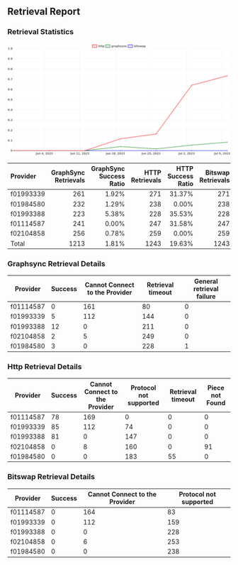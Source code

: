 ## Retrieval Report
### Retrieval Statistics
<img src="https://raw.githubusercontent.com/data-preservation-programs/filplus-checker-assets/main/filecoin-project/filecoin-plus-large-datasets/issues/1926/1688964332329.png"/>

| Provider  | GraphSync Retrievals | GraphSync Success Ratio | HTTP Retrievals | HTTP Success Ratio | Bitswap Retrievals | Bitswap Success Ratio |
| :-------- | -------------------: | ----------------------: | --------------: | -----------------: | -----------------: | --------------------: |
| f01993339 |                  261 |                   1.92% |             271 |             31.37% |                271 |                 0.00% |
| f01984580 |                  232 |                   1.29% |             238 |              0.00% |                238 |                 0.00% |
| f01993388 |                  223 |                   5.38% |             228 |             35.53% |                228 |                 0.00% |
| f01114587 |                  241 |                   0.00% |             247 |             31.58% |                247 |                 0.00% |
| f02104858 |                  256 |                   0.78% |             259 |              0.00% |                259 |                 0.00% |
| Total     |                 1213 |                   1.81% |            1243 |             19.63% |               1243 |                 0.00% |

### Graphsync Retrieval Details
| Provider  | Success | Cannot Connect to the Provider | Retrieval timeout | General retrieval failure |
| --------- | ------- | ------------------------------ | ----------------- | ------------------------- |
| f01114587 | 0       | 161                            | 80                | 0                         |
| f01993339 | 5       | 112                            | 144               | 0                         |
| f01993388 | 12      | 0                              | 211               | 0                         |
| f02104858 | 2       | 5                              | 249               | 0                         |
| f01984580 | 3       | 0                              | 228               | 1                         |

### Http Retrieval Details
| Provider  | Success | Cannot Connect to the Provider | Protocol not supported | Retrieval timeout | Piece not Found |
| --------- | ------- | ------------------------------ | ---------------------- | ----------------- | --------------- |
| f01114587 | 78      | 169                            | 0                      | 0                 | 0               |
| f01993339 | 85      | 112                            | 74                     | 0                 | 0               |
| f01993388 | 81      | 0                              | 147                    | 0                 | 0               |
| f02104858 | 0       | 8                              | 160                    | 0                 | 91              |
| f01984580 | 0       | 0                              | 183                    | 55                | 0               |

### Bitswap Retrieval Details
| Provider  | Success | Cannot Connect to the Provider | Protocol not supported |
| --------- | ------- | ------------------------------ | ---------------------- |
| f01114587 | 0       | 164                            | 83                     |
| f01993339 | 0       | 112                            | 159                    |
| f01993388 | 0       | 0                              | 228                    |
| f02104858 | 0       | 6                              | 253                    |
| f01984580 | 0       | 0                              | 238                    |
